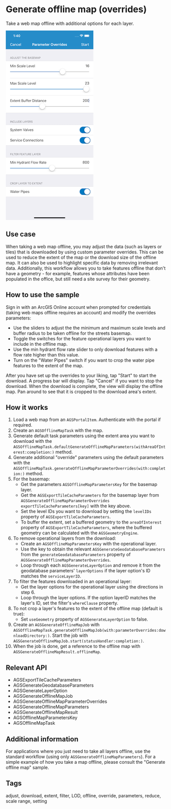 # Generate offline map (overrides)

Take a web map offline with additional options for each layer.

![Image of generate offline map overrides](generate-offline-map-overrides.png)

## Use case

When taking a web map offline, you may adjust the data (such as layers or tiles) that is downloaded by using custom parameter overrides. This can be used to reduce the extent of the map or the download size of the offline map. It can also be used to highlight specific data by removing irrelevant data. Additionally, this workflow allows you to take features offline that don't have a geometry - for example, features whose attributes have been populated in the office, but still need a site survey for their geometry.

## How to use the sample

Sign in with an ArcGIS Online account when prompted for credentials (taking web maps offline requires an account) and modify the overrides parameters:

* Use the sliders to adjust the the minimum and maximum scale levels and buffer radius to be taken offline for the streets basemap.
* Toggle the switches for the feature operational layers you want to include in the offline map.
* Use the min hydrant flow rate slider to only download features with a flow rate higher than this value.
* Turn on the "Water Pipes" switch if you want to crop the water pipe features to the extent of the map.

After you have set up the overrides to your liking, tap "Start" to start the download. A progress bar will display. Tap "Cancel" if you want to stop the download. When the download is complete, the view will display the offline map. Pan around to see that it is cropped to the download area's extent.

## How it works

1. Load a web map from an `AGSPortalItem`. Authenticate with the portal if required.
2. Create an `AGSOfflineMapTask` with the map.
3. Generate default task parameters using the extent area you want to download with the `AGSOfflineMapTask.defaultGenerateOfflineMapParameters(withAreaOfInterest:completion:)` method.
4. Generate additional "override" parameters using the default parameters with the `AGSOfflineMapTask.generateOfflineMapParameterOverrides(with:completion:)` method.
5. For the basemap:
    * Get the parameters `AGSOfflineMapParametersKey` for the basemap layer.
    * Get the `AGSExportTileCacheParameters` for the basemap layer from `AGSGenerateOfflineMapParameterOverrides exportTileCacheParameters[key]` with the key above.
    * Set the level IDs you want to download by setting the `levelIDs` property of `AGSExportTileCacheParameters`.
    * To buffer the extent, set a buffered geometry to the `areaOfInterest` property of `AGSExportTileCacheParameters`, where the buffered geometry can be calculated with the `AGSGeometryEngine`.
6. To remove operational layers from the download:
    * Create an `AGSOfflineMapParametersKey` with the operational layer.
    * Use the key to obtain the relevant `AGSGenerateGeodatabaseParameters` from the `generateGeodatabaseParameters` property of `AGSGenerateOfflineMapParameterOverrides`.
    * Loop through each `AGSGenerateLayerOption` and remove it from the geodatabase parameters' `layerOptions` if the layer option's ID matches the `serviceLayerID`.
7. To filter the features downloaded in an operational layer:
    * Get the layer options for the operational layer using the directions in step 6.
    * Loop through the layer options. If the option layerID matches the layer's ID, set the filter's `whereClause` property.
8. To not crop a layer's features to the extent of the offline map (default is true):
    * Set `useGeometry` property of `AGSGenerateLayerOption` to false.
9. Create an `AGSGenerateOfflineMapJob` with `AGSOfflineMapTask.generateOfflineMapJob(with:parameterOverrides:downloadDirectory:)`. Start the job with `AGSGenerateOfflineMapJob.start(statusHandler:completion:)`.
10. When the job is done, get a reference to the offline map with `AGSGenerateOfflineMapResult.offlineMap`.

## Relevant API

* AGSExportTileCacheParameters
* AGSGenerateGeodatabaseParameters
* AGSGenerateLayerOption
* AGSGenerateOfflineMapJob
* AGSGenerateOfflineMapParameterOverrides
* AGSGenerateOfflineMapParameters
* AGSGenerateOfflineMapResult
* AGSOfflineMapParametersKey
* AGSOfflineMapTask

## Additional information

For applications where you just need to take all layers offline, use the standard workflow (using only `AGSGenerateOfflineMapParameters`). For a simple example of how you take a map offline, please consult the "Generate offline map" sample.

## Tags

adjust, download, extent, filter, LOD, offline, override, parameters, reduce, scale range, setting
